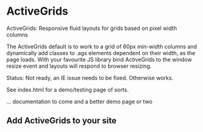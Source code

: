 # ActiveGrids

ActiveGrids: Responsive fluid layouts for grids based on pixel width columns

The ActiveGrids default is to work to a grid of 60px min-width columns and dynamically add classes to .ags elements 
dependent on their width, as the page loads. With your favourite JS library bind ActiveGrids to the window 
resize event and layouts will respond to browser resizing.

Status: Not ready, an IE issue needs to be fixed. Otherwise works.

See index.html for a demo/testing page of sorts.

... documentation to come and a better demo page or two
## Add ActiveGrids to your site



